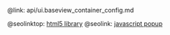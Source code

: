 @link: api/ui.baseview_container_config.md

@seolinktop: [html5 library](https://webix.com)
@seolink: [javascript popup](https://webix.com/widget/popup/)